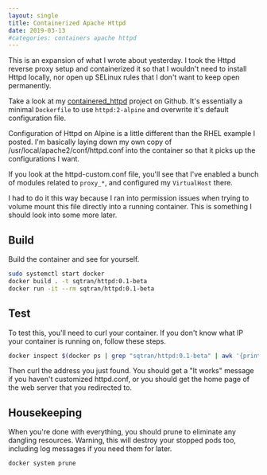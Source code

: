```yaml
---
layout: single
title: Containerized Apache Httpd
date: 2019-03-13
#categories: containers apache httpd
---
```


This is an expansion of what I wrote about yesterday.  I took the Httpd reverse proxy setup and containerized it so that I wouldn't need to install Httpd locally, nor open up SELinux rules that I don't want to keep open permanently.

Take a look at my [containered_httpd](https://github.com/sqtran/containered_httpd) project on Github.  It's essentially a minimal `Dockerfile` to use `httpd:2-alpine` and overwrite it's default configuration file.

Configuration of Httpd on Alpine is a little different than the RHEL example I posted.  I'm basically laying down my own copy of /usr/local/apache2/conf/httpd.conf into the container so that it picks up the configurations I want.

If you look at the httpd-custom.conf file, you'll see that I've enabled a bunch of modules related to `proxy_*`, and configured my `VirtualHost` there.

I had to do it this way because I ran into permission issues when trying to volume mount this file directly into a running container.  This is something I should look into some more later.


## Build

Build the container and see for yourself. 

```bash
sudo systemctl start docker
docker build . -t sqtran/httpd:0.1-beta
docker run -it --rm sqtran/httpd:0.1-beta
```

## Test
To test this, you'll need to curl your container.  If you don't know what IP your container is running on, follow these steps.

```bash
docker inspect $(docker ps | grep "sqtran/httpd:0.1-beta" | awk '{print $1}' ) | grep IPAddress
```
Then curl the address you just found.  You should get a "It works" message if you haven't customized httpd.conf, or you should get the home page of the web server that you redirected to.


## Housekeeping
When you're done with everything, you should prune to eliminate any dangling resources.  Warning, this will destroy your stopped pods too, including log messages if you need them for later.

```bash
docker system prune
```
